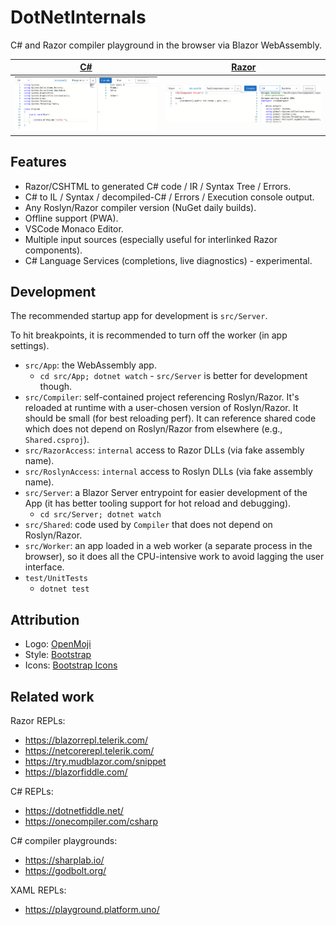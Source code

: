 # DotNetInternals

C# and Razor compiler playground in the browser via Blazor WebAssembly.

| [C#](https://lab.razor.fyi/#4yrn4gooyk8vSszVSy4WyiwtzsxLVwiuLC5JzbXm4krOSSwuVoAq4KrmUgCC4pLEksxkhbL8zBQF38TMPA1NsDBEEgSc8_OK83NS9cKLMktSfTLzUjWUPFJzcvL1lDStwYpquWq5AA) | [Razor](https://lab.razor.fyi/#48rlEg5JLS5xzs8tyM9LzSvRK0qsyi8SCrNBEVUISCxKzLVVMlRS0Lfj4nJIzk9JVajmUgCCaLBUaklqUaxCQWlSTmayQiZMg0K1QnpqibVCMYio5arlAgA) |
|:-:|:-:|
| ![C# screenshot](docs/screenshots/csharp.png) | ![Razor screenshot](docs/screenshots/razor.png) |

## Features

- Razor/CSHTML to generated C# code / IR / Syntax Tree / Errors.
- C# to IL / Syntax / decompiled-C# / Errors / Execution console output.
- Any Roslyn/Razor compiler version (NuGet daily builds).
- Offline support (PWA).
- VSCode Monaco Editor.
- Multiple input sources (especially useful for interlinked Razor components).
- C# Language Services (completions, live diagnostics) - experimental.

## Development

The recommended startup app for development is `src/Server`.

To hit breakpoints, it is recommended to turn off the worker (in app settings).

- `src/App`: the WebAssembly app.
  - `cd src/App; dotnet watch` - `src/Server` is better for development though.
- `src/Compiler`: self-contained project referencing Roslyn/Razor.
  It's reloaded at runtime with a user-chosen version of Roslyn/Razor.
  It should be small (for best reloading perf). It can reference shared code
  which does not depend on Roslyn/Razor from elsewhere (e.g., `Shared.csproj`).
- `src/RazorAccess`: `internal` access to Razor DLLs (via fake assembly name).
- `src/RoslynAccess`: `internal` access to Roslyn DLLs (via fake assembly name).
- `src/Server`: a Blazor Server entrypoint for easier development of the App
  (it has better tooling support for hot reload and debugging).
  - `cd src/Server; dotnet watch`
- `src/Shared`: code used by `Compiler` that does not depend on Roslyn/Razor.
- `src/Worker`: an app loaded in a web worker (a separate process in the browser),
  so it does all the CPU-intensive work to avoid lagging the user interface.
- `test/UnitTests`
  - `dotnet test`

## Attribution

- Logo: [OpenMoji](https://openmoji.org/library/emoji-1FAD9-200D-1F7EA/)
- Style: [Bootstrap](https://getbootstrap.com/)
- Icons: [Bootstrap Icons](https://icons.getbootstrap.com/)

## Related work

Razor REPLs:
- https://blazorrepl.telerik.com/
- https://netcorerepl.telerik.com/
- https://try.mudblazor.com/snippet
- https://blazorfiddle.com/

C# REPLs:
- https://dotnetfiddle.net/
- https://onecompiler.com/csharp

C# compiler playgrounds:
- https://sharplab.io/
- https://godbolt.org/

XAML REPLs:
- https://playground.platform.uno/
